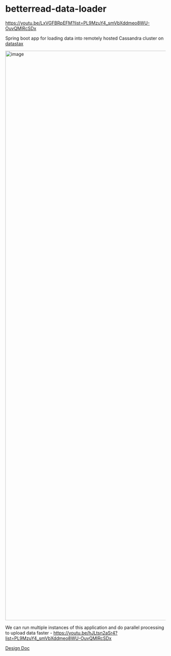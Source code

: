 # betterread-data-loader

https://youtu.be/LxVGFBRpEFM?list=PL9MzuY4_smVbXddmeo8WU-OuvQMlRcSDx

Spring boot app for loading data into remotely hosted Cassandra cluster on [datastax](https://astra.datastax.com/)

<img width="1792" alt="image" src="https://user-images.githubusercontent.com/58611230/198153521-0814456b-fffc-4286-8911-ed7f466eed7a.png">

We can run multiple instances of this application and do parallel processing to upload data faster - https://youtu.be/hJLtsn2aSr4?list=PL9MzuY4_smVbXddmeo8WU-OuvQMlRcSDx


[Design Doc](https://drive.google.com/file/d/13FBXQvcFNA_kmeAHeVjPMQ5xwrpDZM-g/view?usp=sharing)
